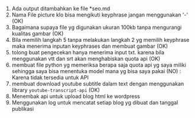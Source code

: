 1. Ada output ditambahkan ke file *seo.md
2. Nama File picture klo bisa mengikuti keyphrase jangan menggunakan '-' (OK)
3. Bagaimana supaya file yg digunakan ukuran 100kb tanpa mengurangi kualitas gambar (OK)
4. Bila memilih langkah 5 tanpa melakukan langkah 2 yg memilih keyphrase maka menerima inputan keyphrases dan membuat gambar (OK)
5. tolong buat pengecekan hanya menerima input txt. karena bila menggunakan vtt dan srt akan menghabiskan quota api (OK)
6. membuat file python yg memeriksa berapa saja quota api yg saya miliki sehingga saya bisa menentuka model mana yg bisa saya pakai (NO) : Karena tidak tersedia untuk API
7. membuat download youtube subtitle dalam text dengan menggunakan library `youtube-transcript-api` (OK)
8. Menembak api untuk upload blog html ke wordpress
9. Menggunakan log untuk mencatat setiap blog yg dibuat dan tanggal publikasi